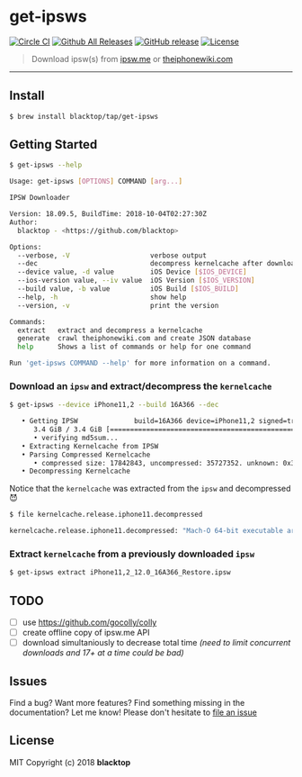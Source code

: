 # get-ipsws

[![Circle CI](https://circleci.com/gh/blacktop/get-ipsws.png?style=shield)](https://circleci.com/gh/blacktop/get-ipsws) [![Github All Releases](https://img.shields.io/github/downloads/blacktop/get-ipsws/total.svg)](https://github.com/blacktop/get-ipsws/releases/latest) [![GitHub release](https://img.shields.io/github/release/blacktop/get-ipsws.svg)](https://github.com/blacktop/get-ipsws/releases) [![License](http://img.shields.io/:license-mit-blue.svg)](http://doge.mit-license.org)

> Download ipsw(s) from [ipsw.me](https://ipsw.me) or [theiphonewiki.com](https://theiphonewiki.com)

---

## Install

```bash
$ brew install blacktop/tap/get-ipsws
```

## Getting Started

```bash
$ get-ipsws --help

Usage: get-ipsws [OPTIONS] COMMAND [arg...]

IPSW Downloader

Version: 18.09.5, BuildTime: 2018-10-04T02:27:30Z
Author:
  blacktop - <https://github.com/blacktop>

Options:
  --verbose, -V                    verbose output
  --dec                            decompress kernelcache after downloading ipsw
  --device value, -d value         iOS Device [$IOS_DEVICE]
  --ios-version value, --iv value  iOS Version [$IOS_VERSION]
  --build value, -b value          iOS Build [$IOS_BUILD]
  --help, -h                       show help
  --version, -v                    print the version

Commands:
  extract   extract and decompress a kernelcache
  generate  crawl theiphonewiki.com and create JSON database
  help      Shows a list of commands or help for one command

Run 'get-ipsws COMMAND --help' for more information on a command.
```

### Download an `ipsw` and extract/decompress the `kernelcache`

```bash
$ get-ipsws --device iPhone11,2 --build 16A366 --dec

   • Getting IPSW              build=16A366 device=iPhone11,2 signed=true version=12.0
      3.4 GiB / 3.4 GiB [==========================================================| 00:00 ] 79.08 MiB/s
      • verifying md5sum...
   • Extracting Kernelcache from IPSW
   • Parsing Compressed Kernelcache
      • compressed size: 17842843, uncompressed: 35727352. unknown: 0x3f9543fd, unknown 1: 0x1
   • Decompressing Kernelcache
```

Notice that the `kernelcache` was extracted from the `ipsw` and decompressed :smiling_imp:

```bash
$ file kernelcache.release.iphone11.decompressed

kernelcache.release.iphone11.decompressed: "Mach-O 64-bit executable arm64"
```

### Extract `kernelcache` from a previously downloaded `ipsw`

```bash
$ get-ipsws extract iPhone11,2_12.0_16A366_Restore.ipsw
```

## TODO

- [ ] use https://github.com/gocolly/colly
- [ ] create offline copy of ipsw.me API
- [ ] download simultaniously to decrease total time _(need to limit concurrent downloads and 17+ at a time could be bad)_

## Issues

Find a bug? Want more features? Find something missing in the documentation? Let me know! Please don't hesitate to [file an issue](https://github.com/blacktop/get-ipsws/issues/new)

## License

MIT Copyright (c) 2018 **blacktop**
